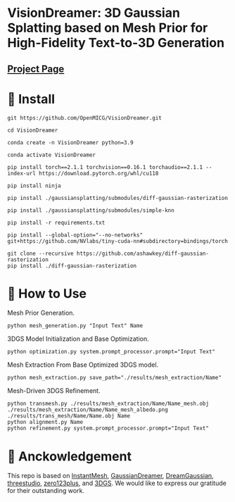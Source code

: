 #  VisionDreamer: 3D Gaussian Splatting based on Mesh Prior for High-Fidelity Text-to-3D Generation

## [Project Page](https://sites.google.com/view/visiondreamer)
# :wrench: Install
    git https://github.com/OpenMICG/VisionDreamer.git

    cd VisionDreamer
    
    conda create -n VisionDreamer python=3.9

    conda activate VisionDreamer

    pip install torch==2.1.1 torchvision==0.16.1 torchaudio==2.1.1 --index-url https://download.pytorch.org/whl/cu118

    pip install ninja
    
    pip install ./gaussiansplatting/submodules/diff-gaussian-rasterization
    
    pip install ./gaussiansplatting/submodules/simple-knn
    
    pip install -r requirements.txt
    
    pip install --global-option="--no-networks" git+https://github.com/NVlabs/tiny-cuda-nn#subdirectory=bindings/torch

    git clone --recursive https://github.com/ashawkey/diff-gaussian-rasterization
    pip install ./diff-gaussian-rasterization

# :art:  How to Use
Mesh Prior Generation.
   
    python mesh_generation.py "Input Text" Name

3DGS Model Initialization and Base Optimization.

    python optimization.py system.prompt_processor.prompt="Input Text"

Mesh Extraction From Base Optimized 3DGS model.
   
    python mesh_extraction.py save_path="./results/mesh_extraction/Name"

Mesh-Driven 3DGS Refinement.

    python transmesh.py ./results/mesh_extraction/Name/Name_mesh.obj ./results/mesh_extraction/Name/Name_mesh_albedo.png ./results/trans_mesh/Name/Name.obj Name
    python alignment.py Name
    python refinement.py system.prompt_processor.prompt="Input Text"

# :pray: Anckowledgement
This repo is based on [InstantMesh](https://github.com/TencentARC/InstantMesh), [GaussianDreamer](https://github.com/hustvl/GaussianDreamer), [DreamGaussian](https://github.com/dreamgaussian/dreamgaussian), [threestudio](https://github.com/threestudio-project/threestudio), [zero123plus](https://github.com/SUDO-AI-3D/zero123plus), and [3DGS](https://github.com/graphdeco-inria/gaussian-splatting).  We would like to express our gratitude for their outstanding work.
